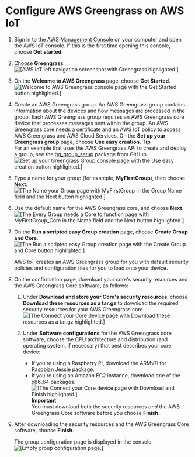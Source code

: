 # Configure AWS Greengrass on AWS IoT<a name="gg-config"></a>

1. Sign in to the [AWS Management Console](https://console.aws.amazon.com/) on your computer and open the AWS IoT console\. If this is the first time opening this console, choose **Get started**\.

1. Choose **Greengrass**\.  
![\[AWS IoT left navigation screenshot with Greengrass highlighted.\]](http://docs.aws.amazon.com/greengrass/latest/developerguide/images/console-greengrass.png)

1. On the **Welcome to AWS Greengrass** page, choose **Get Started**\.  
![\[Welcome to AWS Greengrass console page with the Get Started button highlighted.\]](http://docs.aws.amazon.com/greengrass/latest/developerguide/images/gg-get-started-004.png)

1. Create an AWS Greengrass group\. An AWS Greengrass group contains information about the devices and how messages are processed in the group\. Each AWS Greengrass group requires an AWS Greengrass core device that processes messages sent within the group\. An AWS Greengrass core needs a certificate and an AWS IoT policy to access AWS Greengrass and AWS Cloud Services\. On the **Set up your Greengrass group** page, choose **Use easy creation**\.
**Tip**  
For an example that uses the AWS Greengrass API to create and deploy a group, see the [ gg\_group\_setup](https://github.com/awslabs/aws-greengrass-group-setup) package from GitHub\.  
![\[Set up your Greengrass Group console page with the Use easy creation button highlighted.\]](http://docs.aws.amazon.com/greengrass/latest/developerguide/images/gg-get-started-005.png)

1. Type a name for your group \(for example, **MyFirstGroup**\), then choose **Next**\.  
![\[The Name your Group page with MyFirstGroup in the Group Name field and the Next button highlighted.\]](http://docs.aws.amazon.com/greengrass/latest/developerguide/images/gg-get-started-006.png)

1. Use the default name for the AWS Greengrass core, and choose **Next**\.  
![\[The Every Group needs a Core to function page with MyFirstGroup_Core in the Name field and the Next button highlighted.\]](http://docs.aws.amazon.com/greengrass/latest/developerguide/images/gg-get-started-007.png)

1. On the **Run a scripted easy Group creation** page, choose **Create Group and Core**\.  
![\[The Run a scripted easy Group creation page with the Create Group and Core button highlighted.\]](http://docs.aws.amazon.com/greengrass/latest/developerguide/images/gg-get-started-008.png)

   AWS IoT creates an AWS Greengrass group for you with default security policies and configuration files for you to load onto your device\.

1. <a name="gg-core-download"></a>On the confirmation page, download your core's security resources and the AWS Greengrass Core software, as follows:

   1. Under **Download and store your Core's security resources**, choose **Download these resources as a tar\.gz** to download the required security resources for your AWS Greengrass core\.  
![\[The Connect your Core device page with Download these resources as a tar.gz highlighted.\]](http://docs.aws.amazon.com/greengrass/latest/developerguide/images/gg-get-started-009.png)

   1. Under **Software configurations** for the AWS Greengrass core software, choose the CPU architecture and distribution \(and operating system, if necessary\) that best describes your core device:
      + If you're using a Raspberry Pi, download the ARMv7l for Raspbian Jessie package\.
      + If you're using an Amazon EC2 instance, download one of the x86\_64 packages\.  
![\[The Connect your Core device page with Download and Finish highlighted.\]](http://docs.aws.amazon.com/greengrass/latest/developerguide/images/gg-get-started-009.1.png)
**Important**  
You must download both the security resources *and* the AWS Greengrass Core software before you choose **Finish**\.

1. After downloading the security resources and the AWS Greengrass Core software, choose **Finish**\.

   The group configuration page is displayed in the console:  
![\[Empty group configuration page.\]](http://docs.aws.amazon.com/greengrass/latest/developerguide/images/gg-get-started-009.2.png)